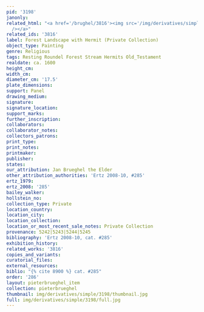 ```yaml
---
pid: '3198'
janonly: 
related_html: "<a href='/brughel/3816'><img src='/img/derivatives/simple/3816/thumbnail.jpg'
  /></a>"
related_ids: '3816'
label: Forest Landscape with Hermit (Private Collection)
object_type: Painting
genre: Religious
tags: Resting Roundel Forest Stream Hermits Old_Testament
realdate: ca. 1600
height_cm: 
width_cm: 
diameter_cm: '17.5'
plate_dimensions: 
support: Panel
drawing_medium: 
signature: 
signature_location: 
support_marks: 
further_inscription: 
collaborators: 
collaborator_notes: 
collectors_patrons: 
print_type: 
print_notes: 
printmaker: 
publisher: 
states: 
our_attribution: Jan Brueghel the Elder
other_attribution_authorities: 'Ertz 2008-10, #285'
ertz_1979: 
ertz_2008: '285'
bailey_walker: 
hollstein_no: 
collection_type: Private
location_country: 
location_city: 
location_collection: 
location_or_most_recent_sale_notes: Private Collection
provenance: 5242|5243|5244|5245
bibliography: 'Ertz 2008-10, cat. #285'
exhibition_history: 
related_works: '3816'
copies_and_variants: 
curatorial_files: 
external_resources: 
biblio: "{% cite 8900 %} cat. #285"
order: '286'
layout: pieterbrueghel_item
collection: pieterbrueghel
thumbnail: img/derivatives/simple/3198/thumbnail.jpg
full: img/derivatives/simple/3198/full.jpg
---
```

